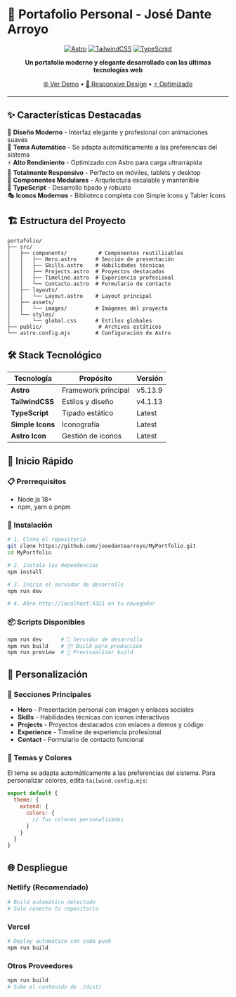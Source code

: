 # 🚀 Portafolio Personal - José Dante Arroyo

<div align="center">

[![Astro](https://img.shields.io/badge/Astro-5.13.9-FF5D01?style=for-the-badge&logo=astro&logoColor=white)](https://astro.build)
[![TailwindCSS](https://img.shields.io/badge/TailwindCSS-4.1.13-38B2AC?style=for-the-badge&logo=tailwind-css&logoColor=white)](https://tailwindcss.com)
[![TypeScript](https://img.shields.io/badge/TypeScript-Ready-3178C6?style=for-the-badge&logo=typescript&logoColor=white)](https://www.typescriptlang.org/)

**Un portafolio moderno y elegante desarrollado con las últimas tecnologías web**

[🌐 Ver Demo](https://tu-portafolio.com) • [📱 Responsive Design](#) • [⚡ Optimizado](#)

</div>

---

## ✨ Características Destacadas

🎨 **Diseño Moderno** - Interfaz elegante y profesional con animaciones suaves  
🌙 **Tema Automático** - Se adapta automáticamente a las preferencias del sistema  
⚡ **Alto Rendimiento** - Optimizado con Astro para carga ultrarrápida  
📱 **Totalmente Responsivo** - Perfecto en móviles, tablets y desktop  
🎯 **Componentes Modulares** - Arquitectura escalable y mantenible  
🔧 **TypeScript** - Desarrollo tipado y robusto  
🎭 **Iconos Modernos** - Biblioteca completa con Simple Icons y Tabler Icons  

## 🏗️ Estructura del Proyecto

```
portafolio/
├── src/
│   ├── components/          # Componentes reutilizables
│   │   ├── Hero.astro      # Sección de presentación
│   │   ├── Skills.astro    # Habilidades técnicas
│   │   ├── Projects.astro  # Proyectos destacados
│   │   ├── Timeline.astro  # Experiencia profesional
│   │   └── Contacto.astro  # Formulario de contacto
│   ├── layouts/
│   │   └── Layout.astro    # Layout principal
│   ├── assets/
│   │   └── images/         # Imágenes del proyecto
│   └── styles/
│       └── global.css      # Estilos globales
├── public/                  # Archivos estáticos
└── astro.config.mjs        # Configuración de Astro
```

## 🛠️ Stack Tecnológico

| Tecnología | Propósito | Versión |
|------------|-----------|---------|
| **Astro** | Framework principal | v5.13.9 |
| **TailwindCSS** | Estilos y diseño | v4.1.13 |
| **TypeScript** | Tipado estático | Latest |
| **Simple Icons** | Iconografía | Latest |
| **Astro Icon** | Gestión de iconos | Latest |

## 🚀 Inicio Rápido

### 📋 Prerrequisitos

- Node.js 18+ 
- npm, yarn o pnpm

### 🔧 Instalación

```bash
# 1. Clona el repositorio
git clone https://github.com/josedantearroyo/MyPortfolio.git
cd MyPortfolio

# 2. Instala las dependencias
npm install

# 3. Inicia el servidor de desarrollo
npm run dev

# 4. Abre http://localhost:4321 en tu navegador
```

### 📦 Scripts Disponibles

```bash
npm run dev      # 🚀 Servidor de desarrollo
npm run build    # 📦 Build para producción
npm run preview  # 👀 Previsualizar build
```

## 🎨 Personalización

### 🎯 Secciones Principales

- **Hero** - Presentación personal con imagen y enlaces sociales
- **Skills** - Habilidades técnicas con iconos interactivos
- **Projects** - Proyectos destacados con enlaces a demos y código
- **Experience** - Timeline de experiencia profesional
- **Contact** - Formulario de contacto funcional

### 🎨 Temas y Colores

El tema se adapta automáticamente a las preferencias del sistema. Para personalizar colores, edita `tailwind.config.mjs`:

```javascript
export default {
  theme: {
    extend: {
      colors: {
        // Tus colores personalizados
      }
    }
  }
}
```

## 🌐 Despliegue

### Netlify (Recomendado)
```bash
# Build automático detectado
# Solo conecta tu repositorio
```

### Vercel
```bash
# Deploy automático con cada push
npm run build
```

### Otros Proveedores
```bash
npm run build
# Sube el contenido de ./dist/
```

